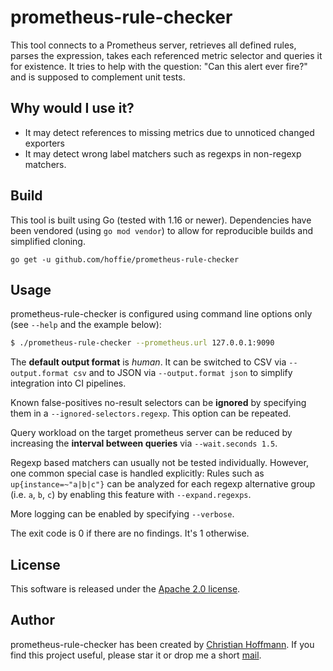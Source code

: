 # prometheus-rule-checker
This tool connects to a Prometheus server, retrieves all defined rules, parses the expression, takes each referenced metric selector and queries it for existence.
It tries to help with the question: "Can this alert ever fire?" and is supposed to complement unit tests.

## Why would I use it?
- It may detect references to missing metrics due to unnoticed changed exporters
- It may detect wrong label matchers such as regexps in non-regexp matchers.

## Build
This tool is built using Go (tested with 1.16 or newer).
Dependencies have been vendored (using `go mod vendor`) to allow for reproducible builds and simplified cloning.

`go get -u github.com/hoffie/prometheus-rule-checker`

## Usage
prometheus-rule-checker is configured using command line options only (see `--help` and the example below):

```bash
$ ./prometheus-rule-checker --prometheus.url 127.0.0.1:9090
```

The **default output format** is *human*.
It can be switched to CSV via `--output.format csv` and to JSON via `--output.format json` to simplify integration into CI pipelines.

Known false-positives no-result selectors can be **ignored** by specifying them in a `--ignored-selectors.regexp`.
This option can be repeated.

Query workload on the target prometheus server can be reduced by increasing the **interval between queries** via `--wait.seconds 1.5`.

Regexp based matchers can usually not be tested individually.
However, one common special case is handled explicitly:
Rules such as `up{instance=~"a|b|c"}` can be analyzed for each regexp alternative group (i.e. `a`, `b`, `c`) by enabling this feature with `--expand.regexps`.

More logging can be enabled by specifying `--verbose`.

The exit code is 0 if there are no findings.
It's 1 otherwise.


## License
This software is released under the [Apache 2.0 license](LICENSE).

## Author
prometheus-rule-checker has been created by [Christian Hoffmann](https://hoffmann-christian.info/).
If you find this project useful, please star it or drop me a short [mail](mailto:mail@hoffmann-christian.info).
